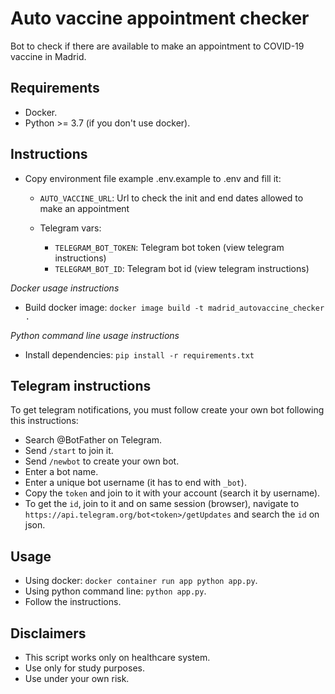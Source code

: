 # Auto vaccine appointment checker

Bot to check if there are available to make an appointment to COVID-19 vaccine in Madrid.

## Requirements

- Docker.
- Python >= 3.7 (if you don't use docker).

## Instructions

- Copy environment file example .env.example to .env and fill it:
    - `AUTO_VACCINE_URL`: Url to check the init and end dates allowed to make an appointment
    
    - Telegram vars:
        - `TELEGRAM_BOT_TOKEN`: Telegram bot token (view telegram instructions)
        - `TELEGRAM_BOT_ID`: Telegram bot id (view telegram instructions)
    
        
*Docker usage instructions*
- Build docker image: `docker image build -t madrid_autovaccine_checker .`

*Python command line usage instructions*
- Install dependencies: `pip install -r requirements.txt`

## Telegram instructions

To get telegram notifications, you must follow create your own bot following this instructions:

- Search @BotFather on Telegram.
- Send `/start` to join it.
- Send `/newbot` to create your own bot.
- Enter a bot name.
- Enter a unique bot username (it has to end with `_bot`).
- Copy the `token` and join to it with your account (search it by username).
- To get the `id`, join to it and on same session (browser), navigate to `https://api.telegram.org/bot<token>/getUpdates` and search the `id` on json.

## Usage

- Using docker: `docker container run app python app.py`.
- Using python command line: `python app.py`.
- Follow the instructions.

## Disclaimers

- This script works only on healthcare system.
- Use only for study purposes.
- Use under your own risk.